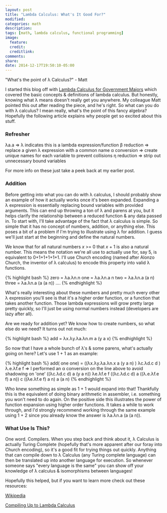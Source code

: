 ```yaml
---
layout: post
title: "Lambda Calculus: What's It Good For?"
modified:
categories: math
description:
tags: [math, lambda calculus, functional programming]
image:
  feature:
  credit:
  creditlink:
comments:
share:
date: 2014-12-17T19:50:10-05:00
---
```


"What's the point of λ Calculus?"
	- Matt


I started this blog off with [Lambda Calculus for Government Majors](http://chriscoffey.github.io/math/beta-eta-and-lambda/) which covered the basic concepts & definitions of lambda calculus. But honestly, knowing what λ means doesn't really get you anywhere. My colleague Matt pointed this out after reading the piece, and he's right. So what can you do with λ calculus? I mean really, what's the point of this fancy algebra? Hopefully the following article explains why people get so excited about this stuff.

### Refresher

λa.a  =>  λ indicates this is a lambda expression/function
β reduction => replace a given λ expression with a common name
α conversion => create unique names for each variable to prevent collisions
η reduction => strip out unnecessary bound variables

For more info on these just take a peek back at my earlier post.

### Addition

Before getting into what you can do with λ calculus, I should probably show an example of how it actually works once it's been expanded. Expanding a λ expression is essentially replacing bound variables with provided arguments. This can end up throwing a ton of λ and parens at you, but it helps clarify the relationship between a reduced function & any data passed in. To start with, I'll take advantage of the fact that λ calculus is simple. So simple that it has no concept of numbers, addition, or anything else. This poses a bit of a problem if I'm trying to illustrate using λ for addition. I guess we'll just start at the beginning and define the natural numbers.

We know that for all natural numbers  *x* >= 0 that *x* + 1 is also a natural number. This means the notation we're all use to actually use for, say 5, is equivalent to 0+1+1+1+1+1. I'll use Church encoding (named after Alonzo Church, the inventor of λ calculus) to encode this property into valid λ functions.

{% highlight bash %}
	zero = λa.λn.n
	one = λa.λn.a n
	two = λa.λn.a (a n)
	three = λa.λn.a (a (a  n))
	....
{% endhighlight %}

What's really interesting about these numbers and pretty much every other λ expression you'll see is that it's a higher order function, or a function that takes another function. Those lambda expressions will grow pretty large pretty quickly, so I'll just be using normal numbers instead (developers are lazy after all). 

Are we ready for addition yet? We know how to create numbers, so what else do we need? It turns out not much:

{% highlight bash %}
	add = λx.λy.λa.λn.m a (y a x)
{% endhighlight %}

So now that I have a whole bunch of λ's & some parens, what's actually going on here? Let's use 1 + 1 as an example:

{% highlight bash %}
	add( one one) = ((λx.λy.λa.λn.x a (y a n) ) λc.λd.c d ) λ.e.λf.e f
	=> I performed an α conversion on the line above to avoid shadowing on 'one'
	((λc.λd.c d) a (y a n)) λe.λf.e f
	((λc.λd.c d) a ((λ.e.λf.e f) a n))
	c ((λe.λf.e f) a n)
	a (a n)
{% endhighlight %}

Who knew something as simple as 1 + 1 would expand into that! Thankfully this is the equivalent of doing binary arithmetic in assembler, i.e. something you won't need to do again. On the positive side this illustrates the power of function expansion using higher order functions. It takes a while to work through, and I'd strongly recommend working through the same example using 1 + 2 since you already know the answer is λa.λn.a (a (a n)).

### What Use Is This?
One word. Compilers. When you step back and think about it, λ Calculus is actually Turing Complete (hopefully that's more apparent after our foray into Church encoding), so it's a good fit for trying things out quickly. Anything that can compile down to λ Calculus (any Turing complete language) can then be translated up into another language for execution. So whenever someone says "every language is the same" you can show off your knowledge of λ calculus & isomorphisms between languages!

Hopefully this helped, but if you want to learn more check out these resources:

[Wikipedia](http://en.wikipedia.org/wiki/Lambda_calculus)

[Compiling Up to Lambda Calculus](http://matt.might.net/articles/compiling-up-to-lambda-calculus/)
 
